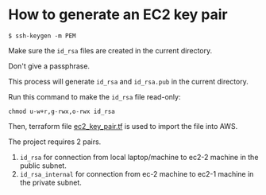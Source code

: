 # How to generate an EC2 key pair

```
$ ssh-keygen -m PEM
```

Make sure the `id_rsa` files are created in the current directory.

Don't give a passphrase.

This process will generate `id_rsa` and `id_rsa.pub` in the current directory.

Run this command to make the `id_rsa` file read-only:

```
chmod u-w+r,g-rwx,o-rwx id_rsa
```

Then, terraform file [ec2_key_pair.tf](./ec2_key_pair.tf) is used to import the file into AWS.

The project requires 2 pairs.

1. `id_rsa` for connection from local laptop/machine to ec2-2 machine in the public subnet.
1. `id_rsa_internal` for connection from ec-2 machine to ec2-1 machine in the private subnet.
